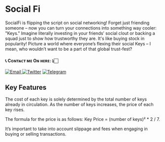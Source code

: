 # Social Fi

SocialFi is flipping the script on social networking! Forget just friending someone – now you can turn your connections into something way cooler: "Keys." Imagine literally investing in your friends’ social clout or backing a squad just to show how trustworthy they are. It's like buying stock in popularity! Picture a world where everyone’s flexing their social Keys – I mean, who wouldn’t want to be a part of that global trust-fest?

<h4> 📞 Cᴏɴᴛᴀᴄᴛ ᴍᴇ Oɴ ʜᴇʀᴇ: 👆🏻 </h4>

<p>
  <a href="mailto:leobrandt0912@gmail.com" target="_blank">
        <img alt="Email"
        src="https://img.shields.io/badge/Email-00599c?style=for-the-badge&logo=gmail&logoColor=white"/>
    </a>
     <a href="https://x.com/web3batman" target="_blank"><img alt="Twitter"
        src="https://img.shields.io/badge/Twitter-000000?style=for-the-badge&logo=x&logoColor=white"/></a>
<a href="https://t.me/shinnyleo0912" target="_blank"><img alt="Telegram"
        src="https://img.shields.io/badge/Telegram-26A5E4?style=for-the-badge&logo=telegram&logoColor=white"/></a>
</p>

## Key Features

The cost of each key is solely determined by the total number of keys already in circulation. As the number of keys increases, the price of each key rises.

The formula for the price is as follows:
Key Price = (number of keys)² * 2 / 7.

It’s important to take into account slippage and fees when engaging in buying or selling transactions.
